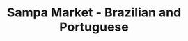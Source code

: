 ---
title: "Sampa Market - Brazilian and Portuguese"
url: /dublin/sampa-market-brazilian-and-portuguese/
shop: Supermarkt
---